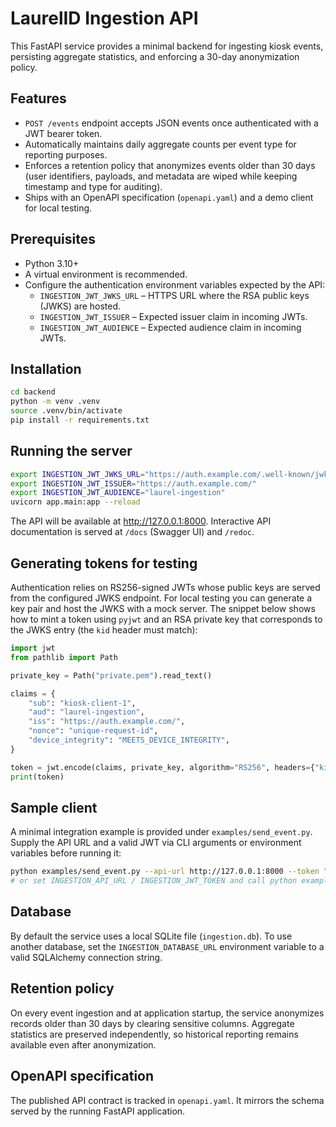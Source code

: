 # LaurelID Ingestion API

This FastAPI service provides a minimal backend for ingesting kiosk events, persisting
aggregate statistics, and enforcing a 30-day anonymization policy.

## Features

- `POST /events` endpoint accepts JSON events once authenticated with a JWT bearer token.
- Automatically maintains daily aggregate counts per event type for reporting purposes.
- Enforces a retention policy that anonymizes events older than 30 days (user identifiers,
  payloads, and metadata are wiped while keeping timestamp and type for auditing).
- Ships with an OpenAPI specification (`openapi.yaml`) and a demo client for local testing.

## Prerequisites

- Python 3.10+
- A virtual environment is recommended.
- Configure the authentication environment variables expected by the API:
  - `INGESTION_JWT_JWKS_URL` – HTTPS URL where the RSA public keys (JWKS) are hosted.
  - `INGESTION_JWT_ISSUER` – Expected issuer claim in incoming JWTs.
  - `INGESTION_JWT_AUDIENCE` – Expected audience claim in incoming JWTs.

## Installation

```bash
cd backend
python -m venv .venv
source .venv/bin/activate
pip install -r requirements.txt
```

## Running the server

```bash
export INGESTION_JWT_JWKS_URL="https://auth.example.com/.well-known/jwks.json"
export INGESTION_JWT_ISSUER="https://auth.example.com/"
export INGESTION_JWT_AUDIENCE="laurel-ingestion"
uvicorn app.main:app --reload
```

The API will be available at http://127.0.0.1:8000. Interactive API documentation is served
at `/docs` (Swagger UI) and `/redoc`.

## Generating tokens for testing

Authentication relies on RS256-signed JWTs whose public keys are served from the configured
JWKS endpoint. For local testing you can generate a key pair and host the JWKS with a mock
server. The snippet below shows how to mint a token using `pyjwt` and an RSA private key that
corresponds to the JWKS entry (the `kid` header must match):

```python
import jwt
from pathlib import Path

private_key = Path("private.pem").read_text()

claims = {
    "sub": "kiosk-client-1",
    "aud": "laurel-ingestion",
    "iss": "https://auth.example.com/",
    "nonce": "unique-request-id",
    "device_integrity": "MEETS_DEVICE_INTEGRITY",
}

token = jwt.encode(claims, private_key, algorithm="RS256", headers={"kid": "primary"})
print(token)
```

## Sample client

A minimal integration example is provided under `examples/send_event.py`. Supply the API URL
and a valid JWT via CLI arguments or environment variables before running it:

```bash
python examples/send_event.py --api-url http://127.0.0.1:8000 --token "<jwt>"
# or set INGESTION_API_URL / INGESTION_JWT_TOKEN and call python examples/send_event.py
```

## Database

By default the service uses a local SQLite file (`ingestion.db`). To use another database,
set the `INGESTION_DATABASE_URL` environment variable to a valid SQLAlchemy connection string.

## Retention policy

On every event ingestion and at application startup, the service anonymizes records older
than 30 days by clearing sensitive columns. Aggregate statistics are preserved independently,
so historical reporting remains available even after anonymization.

## OpenAPI specification

The published API contract is tracked in `openapi.yaml`. It mirrors the schema served by the
running FastAPI application.
